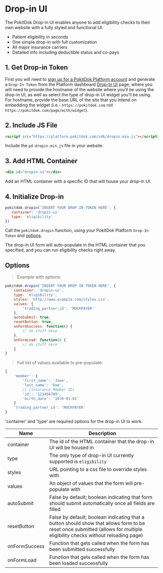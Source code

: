 # Drop-in UI
The PokitDok Drop-in UI enables anyone to add eligibility checks to their own website with a fully styled and functional UI.

* Patient eligibility in seconds
* One simple drop-in with full customization
* All major insurance carriers
* Detailed info including deductible status and co-pays


## 1. Get Drop-in Token
First you will need to <a href='https://platform.pokitdok.com/signup' target='_blank'>sign up for a PokitDok Platform account</a>
and generate a `Drop-In Token` from the Platform dashboard <a href='https://platform.pokitdok.com/dashboard#/dropin' target='_blank'>Drop-In UI</a> page, where you will need
to provide the hostname of the website where you'll be using the drop-in UI, as well as select the type of drop-in UI widget you'll be using. For hostname,
provide the base URL of the site that you intend on embedding the widget (i.e.- `https://pokitdok.com` not `https://pokitdok.com/page/with/widget`).


## 2. Include JS File

```html
<script src="https://platform.pokitdok.com/sdk/dropin.min.js"></script>
```

Include the `pd-dropin.min.js` file in your website.


## 3. Add HTML Container

```html
<div id="dropin-ui"></div>
```

Add an HTML container with a specific ID that will house your drop-in UI.


## 4. Initialize Drop-in

```javascript
pokitdok.dropin('INSERT YOUR DROP-IN TOKEN HERE', {
   container: 'dropin-ui'
   type: 'eligibility'
})
```

Call the `pokitdok.dropin` function, using your PokitDok Platform `Drop-In Token` and <a href='/#options'>options</a>.

The drop-in UI form will auto-populate in the HTML container that you specified, and you can run eligibility checks right away.

## Options

> Example with options:

```javascript
pokitdok.dropin('INSERT YOUR DROP-IN TOKEN HERE', {
    container: 'dropin-ui',
    type: 'eligibility',
    styles: 'http://www.example.com/styles.css',
    values: {
        'trading_partner_id': 'MOCKPAYER'
    },
    autoSubmit: true,
    resetButton: true,
    onFormSuccess: function() {
        // do stuff here
    },
    onFormLoad: function() {
        // do stuff here
    }
}
```

> Full list of values available to pre-populate:

```javascript
{
    'member': {
        'first_name': 'Jane',
        'last_name': 'Doe',
        // (Insurance Member ID)
        'id': '123456789',
        'birth_date': '1970-01-01'
    }
    'trading_partner_id': 'MOCKPAYER'
}
```

<aside class="warning">
'container' and 'type' are required options for the drop-in UI to work.
</aside>

Name              | Description
------------------|--------------------------------------------------------------------------------------
container         | The id of the HTML container that the drop-in UI will be housed in
type              | The only type of drop-in UI currently supported is `eligibility`
styles            | URL pointing to a css file to override styles with
values            | An object of values that the form will pre-populate with
autoSubmit        | False by default; boolean indicating that form should submit automatically once all fields are filled
resetButton       | False by default; boolean indicating that a button should show that allows form to be reset once submitted (allows for multiple eligibility checks without reloading page)
onFormSuccess     | Function that gets called when the form has been submitted successfully
onFormLoad        | Function that gets called when the form has been loaded successfully
